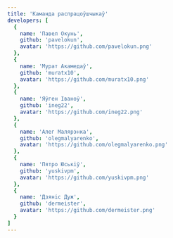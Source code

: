 ```yaml
---
title: 'Каманда распрацоўшчыкаў'
developers: [
  {
    name: 'Павел Окунь',
    github: 'pavelokun',
    avatar: 'https://github.com/pavelokun.png'
  },
  {
    name: 'Мурат Акамедаў',
    github: 'muratx10',
    avatar: 'https://github.com/muratx10.png'
  },
  {
    name: 'Яўген Іваноў',
    github: 'ineg22',
    avatar: 'https://github.com/ineg22.png'
  },
  {
    name: 'Алег Малярэнка',
    github: 'olegmalyarenko',
    avatar: 'https://github.com/olegmalyarenko.png'
  },
  {
    name: 'Пятро Юськiў',
    github: 'yuskivpm',
    avatar: 'https://github.com/yuskivpm.png'
  },
  {
    name: 'Дзянiс Дуж',
    github: 'dermeister',
    avatar: 'https://github.com/dermeister.png'
  }
]
---
```

